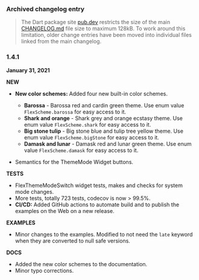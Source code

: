### Archived changelog entry

> The Dart package site [pub.dev](https://pub.dev/) restricts the size of the main [CHANGELOG.md](https://github.com/rydmike/flex_color_scheme/blob/master/CHANGELOG.md) file size to maximum 128kB. To work around this limitation, older change entries have been moved into individual files linked from the main changelog.

### 1.4.1

**January 31, 2021**

**NEW**

* **New color schemes:** Added four new built-in color schemes.
    * **Barossa** - Barossa red and cardin green theme.
      Use enum value `FlexScheme.barossa` for easy access to it.
    * **Shark and orange** - Shark grey and orange ecstasy theme.
      Use enum value `FlexScheme.shark` for easy access to it.
    * **Big stone tulip** - Big stone blue and tulip tree yellow theme.
      Use enum value `FlexScheme.bigStone` for easy access to it.
    * **Damask and lunar** - Damask red and lunar green theme.
      Use enum value `FlexScheme.damask` for easy access to it.

* Semantics for the ThemeMode Widget buttons.

**TESTS**

* FlexThemeModeSwitch widget tests, makes and checks for system mode changes.
* More tests, totally 723 tests, codecov is now > 99.5%.
* **CI/CD:** Added GitHub actions to automate build and to publish the examples on the Web on a new release.

**EXAMPLES**

* Minor changes to the examples. Modified to not need the `late` keyword when they are converted
  to null safe versions.

**DOCS**

* Added the new color schemes to the documentation.
* Minor typo corrections.
